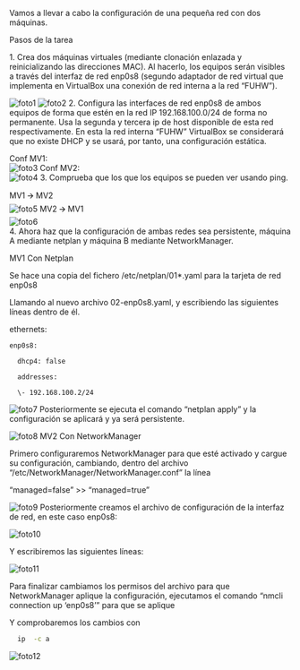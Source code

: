 Vamos a llevar a cabo la configuración de una pequeña red con dos máquinas.

Pasos de la tarea

1\. Crea dos máquinas virtuales (mediante clonación enlazada y reinicializando las direcciones MAC). Al hacerlo, los equipos serán visibles a través del interfaz de red enp0s8 (segundo adaptador de red virtual que implementa en VirtualBox una conexión de red interna a la red “FUHW”).

![foto1](imágenes/foto1.png)
![foto2](imágenes/foto2.png)
2\. Configura las interfaces de red enp0s8 de ambos equipos de forma que estén en la red IP 192.168.100.0/24 de forma no permanente. Usa la segunda y tercera ip de host disponible de esta red respectivamente. En esta la red interna “FUHW” VirtualBox se considerará que no existe DHCP y se usará, por tanto, una configuración estática.

Conf MV1:  
![foto3](imágenes/foto3.png)
Conf MV2:  
![foto4](imágenes/foto4.png)
3\. Comprueba que los que los equipos se pueden ver usando ping.

MV1 🡪 MV2  
![foto5](imágenes/foto5.png)
MV2 🡪 MV1    
![foto6](imágenes/foto6.png)  
4\. Ahora haz que la configuración de ambas redes sea persistente, máquina A mediante netplan y máquina B mediante NetworkManager.

MV1 Con Netplan

Se hace una copia del fichero /etc/netplan/01\*.yaml para la tarjeta de red enp0s8

Llamando al nuevo archivo 02-enp0s8.yaml, y escribiendo las siguientes líneas dentro de él.

  ethernets:

    enp0s8:

      dhcp4: false

      addresses:

      \- 192.168.100.2/24

![foto7](imágenes/foto7.png)
Posteriormente se ejecuta el comando “netplan apply” y la configuración se aplicará y ya será persistente.

![foto8](imágenes/foto8.png)
MV2 Con NetworkManager

Primero configuraremos NetworkManager para que esté activado y cargue su configuración, cambiando, dentro del archivo “/etc/NetworkManager/NetworkManager.conf” la línea

“managed=false” >> “managed=true”

![foto9](imágenes/foto9.png)
Posteriormente creamos el archivo de configuración de la interfaz de red, en este caso enp0s8:

![foto10](imágenes/foto10.png)

Y escribiremos las siguientes líneas:

![foto11](imágenes/foto11.png)

Para finalizar cambiamos los permisos del archivo para que NetworkManager aplique la configuración, ejecutamos el comando “nmcli connection up ‘enp0s8’” para que se aplique

Y comprobaremos los cambios con 
```bash
  ip  -c a
```
![foto12](imágenes/foto12.png)